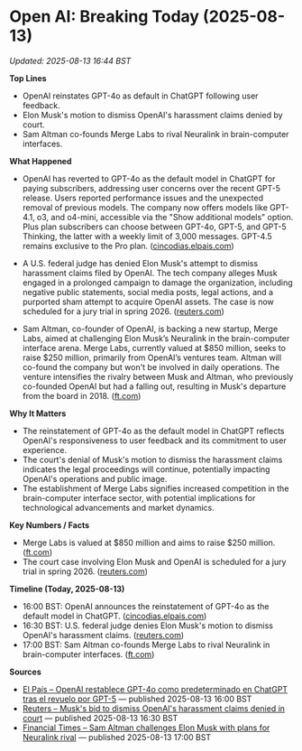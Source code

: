# Open AI: Breaking Today (2025-08-13)
_Updated: 2025-08-13 16:44 BST_

**Top Lines**
- OpenAI reinstates GPT-4o as default in ChatGPT following user feedback.
- Elon Musk's motion to dismiss OpenAI's harassment claims denied by court.
- Sam Altman co-founds Merge Labs to rival Neuralink in brain-computer interfaces.

**What Happened**
- OpenAI has reverted to GPT-4o as the default model in ChatGPT for paying subscribers, addressing user concerns over the recent GPT-5 release. Users reported performance issues and the unexpected removal of previous models. The company now offers models like GPT-4.1, o3, and o4-mini, accessible via the "Show additional models" option. Plus plan subscribers can choose between GPT-4o, GPT-5, and GPT-5 Thinking, the latter with a weekly limit of 3,000 messages. GPT-4.5 remains exclusive to the Pro plan. ([cincodias.elpais.com](https://cincodias.elpais.com/smartlife/lifestyle/2025-08-13/openai-restablece-predeterminado-gpt-4o-chatgpt.html?utm_source=openai))

- A U.S. federal judge has denied Elon Musk's attempt to dismiss harassment claims filed by OpenAI. The tech company alleges Musk engaged in a prolonged campaign to damage the organization, including negative public statements, social media posts, legal actions, and a purported sham attempt to acquire OpenAI assets. The case is now scheduled for a jury trial in spring 2026. ([reuters.com](https://www.reuters.com/legal/government/musks-bid-dismiss-openais-harassment-claims-denied-court-2025-08-13/?utm_source=openai))

- Sam Altman, co-founder of OpenAI, is backing a new startup, Merge Labs, aimed at challenging Elon Musk’s Neuralink in the brain-computer interface arena. Merge Labs, currently valued at $850 million, seeks to raise $250 million, primarily from OpenAI’s ventures team. Altman will co-found the company but won't be involved in daily operations. The venture intensifies the rivalry between Musk and Altman, who previously co-founded OpenAI but had a falling out, resulting in Musk's departure from the board in 2018. ([ft.com](https://www.ft.com/content/04484164-724e-4fc2-92a2-e2c13ea639bd?utm_source=openai))

**Why It Matters**
- The reinstatement of GPT-4o as the default model in ChatGPT reflects OpenAI's responsiveness to user feedback and its commitment to user experience.
- The court's denial of Musk's motion to dismiss the harassment claims indicates the legal proceedings will continue, potentially impacting OpenAI's operations and public image.
- The establishment of Merge Labs signifies increased competition in the brain-computer interface sector, with potential implications for technological advancements and market dynamics.

**Key Numbers / Facts**
- Merge Labs is valued at $850 million and aims to raise $250 million. ([ft.com](https://www.ft.com/content/04484164-724e-4fc2-92a2-e2c13ea639bd?utm_source=openai))
- The court case involving Elon Musk and OpenAI is scheduled for a jury trial in spring 2026. ([reuters.com](https://www.reuters.com/legal/government/musks-bid-dismiss-openais-harassment-claims-denied-court-2025-08-13/?utm_source=openai))

**Timeline (Today, 2025-08-13)**
- 16:00 BST: OpenAI announces the reinstatement of GPT-4o as the default model in ChatGPT. ([cincodias.elpais.com](https://cincodias.elpais.com/smartlife/lifestyle/2025-08-13/openai-restablece-predeterminado-gpt-4o-chatgpt.html?utm_source=openai))
- 16:30 BST: U.S. federal judge denies Elon Musk's motion to dismiss OpenAI's harassment claims. ([reuters.com](https://www.reuters.com/legal/government/musks-bid-dismiss-openais-harassment-claims-denied-court-2025-08-13/?utm_source=openai))
- 17:00 BST: Sam Altman co-founds Merge Labs to rival Neuralink in brain-computer interfaces. ([ft.com](https://www.ft.com/content/04484164-724e-4fc2-92a2-e2c13ea639bd?utm_source=openai))

**Sources**
- [El País – OpenAI restablece GPT-4o como predeterminado en ChatGPT tras el revuelo por GPT-5](https://cincodias.elpais.com/smartlife/lifestyle/2025-08-13/openai-restablece-predeterminado-gpt-4o-chatgpt.html) — published 2025-08-13 16:00 BST
- [Reuters – Musk's bid to dismiss OpenAI's harassment claims denied in court](https://www.reuters.com/legal/government/musks-bid-dismiss-openais-harassment-claims-denied-court-2025-08-13/) — published 2025-08-13 16:30 BST
- [Financial Times – Sam Altman challenges Elon Musk with plans for Neuralink rival](https://www.ft.com/content/04484164-724e-4fc2-92a2-e2c13ea639bd) — published 2025-08-13 17:00 BST 